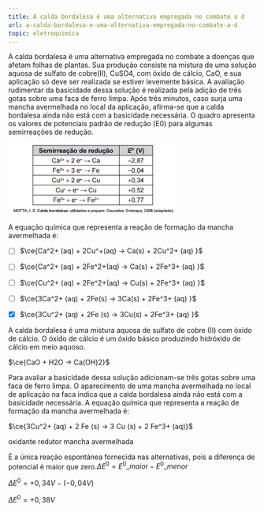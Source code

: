 ```yaml
---
title: A calda bordalesa é uma alternativa empregada no combate a d
url: a-calda-bordalesa-e-uma-alternativa-empregada-no-combate-a-d
topic: eletroquimica
---
```



A calda bordalesa é uma alternativa empregada no combate a doenças que afetam folhas de plantas. Sua produção consiste na mistura de uma solução aquosa de sulfato de cobre(II), CuSO4, com óxido de cálcio, CaO, e sua aplicação só deve ser realizada se estiver levemente básica. A avaliação rudimentar da basicidade dessa solução é realizada pela adição de três gotas sobre uma faca de ferro limpa. Após três minutos, caso surja uma mancha avermelhada no local da aplicação, afirma-se que a calda bordalesa ainda não está com a basicidade necessária. O quadro apresenta os valores de potenciais padrão de redução (E0) para algumas semirreações de redução.

![](b5d0e079-af23-a11c-104f-d500c620c120.png)

A equação química que representa a reação de formação da mancha avermelhada é:



- [ ] $\ce{Ca^2+ (aq) + 2Cu^+(aq) -> Ca(s) + 2Cu^2+ (aq) }$
- [ ] $\ce{Ca^2+ (aq) + 2Fe^2+(aq) -> Ca(s) + 2Fe^3+ (aq) }$
- [ ] $\ce{Cu^2+ (aq) + 2Fe^2+(aq) -> Cu(s) + 2Fe^3+ (aq) }$
- [ ] $\ce{3Ca^2+ (aq) + 2Fe(s) -> 3Ca(s) + 2Fe^3+ (aq) }$
- [x] $\ce{3Cu^2+ (aq) + 2Fe (s) -> 3Cu(s) + 2Fe^3+ (aq) }$


A calda bordalesa é uma mistura aquosa de sulfato de cobre (II) com óxido de cálcio. O óxido de cálcio é um óxido básico produzindo hidróxido de cálcio em meio aquoso.

$\ce{CaO + H2O → Ca(OH)2}$

Para avaliar a basicidade dessa solução adicionam-se três gotas sobre uma faca de ferro limpa. O aparecimento de uma mancha avermelhada no local de aplicação na faca indica que a calda bordalesa ainda não está com a basicidade necessária. A equação química que representa a reação de formação da mancha avermelhada é:

$\ce{3Cu^2+ (aq) + 2 Fe (s) → 3 Cu (s) + 2 Fe^3+ (aq)}$

oxidante redutor mancha avermelhada

É a única reação espontânea fornecida nas alternativas, pois a diferença de potencial é maior que zero.$\Delta E^0 = E^0\_{maior} - E^0\_{menor}$ 

$\Delta E^0 = +0,34V - (-0,04V)$

$\Delta E^0 = +0,38V$
